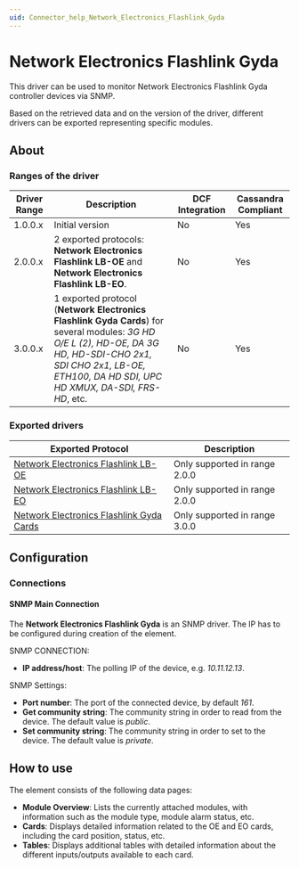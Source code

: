```yaml
---
uid: Connector_help_Network_Electronics_Flashlink_Gyda
---
```


# Network Electronics Flashlink Gyda

This driver can be used to monitor Network Electronics Flashlink Gyda controller devices via SNMP.

Based on the retrieved data and on the version of the driver, different drivers can be exported representing specific modules.

## About

### Ranges of the driver

| **Driver Range** | **Description**                                                                                                                                                                                                      | **DCF Integration** | **Cassandra Compliant** |
|------------------|----------------------------------------------------------------------------------------------------------------------------------------------------------------------------------------------------------------------|---------------------|-------------------------|
| 1.0.0.x          | Initial version                                                                                                                                                                                                      | No                  | Yes                     |
| 2.0.0.x          | 2 exported protocols: **Network Electronics Flashlink LB-OE** and **Network Electronics Flashlink LB-EO**.                                                                                                           | No                  | Yes                     |
| 3.0.0.x          | 1 exported protocol (**Network Electronics Flashlink Gyda Cards**) for several modules: *3G HD O/E L (2), HD-OE, DA 3G HD, HD-SDI-CHO 2x1, SDI CHO 2x1, LB-OE, ETH100, DA HD SDI, UPC HD XMUX, DA-SDI, FRS-HD*, etc. | No                  | Yes                     |

### Exported drivers

| **Exported Protocol**                                                                                            | **Description**               |
|------------------------------------------------------------------------------------------------------------------|-------------------------------|
| [Network Electronics Flashlink LB-OE](xref:Connector_help_Network_Electronics_Flashlink_LB-OE)             | Only supported in range 2.0.0 |
| [Network Electronics Flashlink LB-EO](xref:Connector_help_Network_Electronics_Flashlink_LB-EO)             | Only supported in range 2.0.0 |
| [Network Electronics Flashlink Gyda Cards](xref:Connector_help_Network_Electronics_Flashlink_Gyda_Cards) | Only supported in range 3.0.0 |

## Configuration

### Connections

#### SNMP Main Connection

The **Network Electronics Flashlink Gyda** is an SNMP driver. The IP has to be configured during creation of the element.

SNMP CONNECTION:

- **IP address/host**: The polling IP of the device, e.g. *10.11.12.13*.

SNMP Settings:

- **Port number**: The port of the connected device, by default *161*.
- **Get community string**: The community string in order to read from the device. The default value is *public*.
- **Set community string**: The community string in order to set to the device. The default value is *private*.

## How to use

The element consists of the following data pages:

- **Module Overview**: Lists the currently attached modules, with information such as the module type, module alarm status, etc.
- **Cards**: Displays detailed information related to the OE and EO cards, including the card position, status, etc.
- **Tables**: Displays additional tables with detailed information about the different inputs/outputs available to each card.
